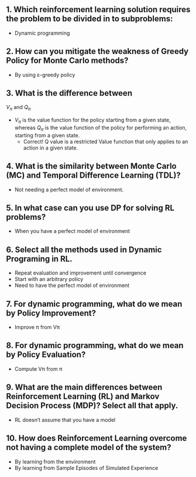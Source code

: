 ## 1. Which reinforcement learning solution requires the problem to be divided in to subproblems: 
- Dynamic programming
## 2. How can you mitigate the weakness of Greedy Policy for Monte Carlo methods?
- By using ε-greedy policy
## 3. What is the difference between 
$V_\pi$ and $Q_\pi$
- $V_\pi$ is the value function for the policy starting from a given state, whereas $Q_\pi$ is the value function of the policy for performing an action, starting from a given state.
  - Correct! Q value is a restricted Value function that only applies to an action in a given state.
## 4. What is the similarity between Monte Carlo (MC) and Temporal Difference Learning (TDL)?
- Not needing a perfect model of environment. 
## 5. In what case can you use DP for solving RL problems?
- When you have a perfect model of environment
## 6. Select all the methods used in Dynamic Programing in RL.
- Repeat evaluation and improvement until convergence
- Start with an arbitrary policy
- Need to have the perfect model of environment
## 7. For dynamic programming, what do we mean by Policy Improvement?
- Improve π from Vπ
## 8. For dynamic programming, what do we mean by Policy Evaluation?
- Compute Vπ from π
## 9. What are the main differences between Reinforcement Learning (RL) and Markov Decision Process (MDP)? Select all that apply. 
- RL doesn’t assume that you have a model
## 10.  How does Reinforcement Learning overcome not having a complete model of the system?
- By learning from the environment 
- By learning from Sample Episodes of Simulated Experience